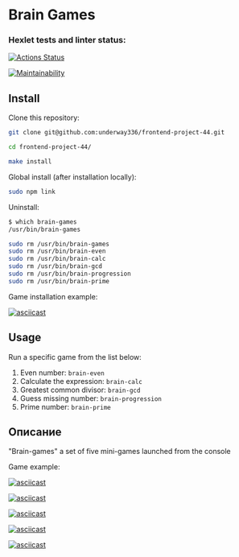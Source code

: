 Brain Games
===========

### Hexlet tests and linter status:

[![Actions Status](https://github.com/underway336/frontend-project-44/actions/workflows/hexlet-check.yml/badge.svg)](https://github.com/underway336/frontend-project-44/actions)

[![Maintainability](https://api.codeclimate.com/v1/badges/5c9fa98d4c408f4841ae/maintainability)](https://codeclimate.com/github/underway336/frontend-project-44/maintainability)

Install
-------

Clone this repository:

```bash
git clone git@github.com:underway336/frontend-project-44.git

cd frontend-project-44/

make install
```
Global install (after installation locally):

```bash
sudo npm link
```
Uninstall:
```bash
$ which brain-games
/usr/bin/brain-games

sudo rm /usr/bin/brain-games
sudo rm /usr/bin/brain-even
sudo rm /usr/bin/brain-calc 
sudo rm /usr/bin/brain-gcd 
sudo rm /usr/bin/brain-progression 
sudo rm /usr/bin/brain-prime 
```
Game installation example:

[![asciicast](https://asciinema.org/a/hgTZmRT5GBRM1zJTvt6NaZdU9.svg)](https://asciinema.org/a/hgTZmRT5GBRM1zJTvt6NaZdU9)

Usage
-----

Run a specific game from the list below:

1. Even number: `brain-even`
1. Calculate the expression: `brain-calc`
1. Greatest common divisor: `brain-gcd`
1. Guess missing number: `brain-progression`
1. Prime number: `brain-prime`

## Описание

"Brain-games" a set of five mini-games launched from the console

Game example:

[![asciicast](https://asciinema.org/a/oIc827r0Hck9kBJMhRKF4bmv3.svg)](https://asciinema.org/a/oIc827r0Hck9kBJMhRKF4bmv3)

[![asciicast](https://asciinema.org/a/EFEcO7C5IzJbeZq6KpwIf0crl.svg)](https://asciinema.org/a/EFEcO7C5IzJbeZq6KpwIf0crl)

[![asciicast](https://asciinema.org/a/bRIu0c7mLUWEPICpZ5BCoIVBB.svg)](https://asciinema.org/a/bRIu0c7mLUWEPICpZ5BCoIVBB)

[![asciicast](https://asciinema.org/a/PDwXoNjiXXTVVZdc4M6g9HNcM.svg)](https://asciinema.org/a/PDwXoNjiXXTVVZdc4M6g9HNcM)

[![asciicast](https://asciinema.org/a/AsBvI6YXVrYareewCQZOr3UaM.svg)](https://asciinema.org/a/AsBvI6YXVrYareewCQZOr3UaM)
